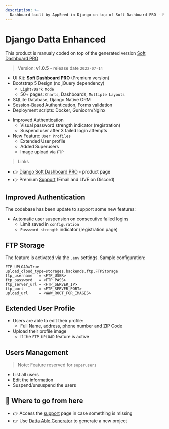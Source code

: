 ```yaml
---
description: >-
  Dashboard built by AppSeed in Django on top of Soft Dashboard PRO - Manual Coded Version.
---
```


# Django Datta Enhanced

This product is manualy coded on top of the generated version [Soft Dashboard PRO](./soft-ui-dashboard-pro.md)

> Version: **v1.0.5** - release date `2022-07-14`

* UI Kit: **Soft Dashboard PRO** (Premium version)
* Bootstrap 5 Design (no jQuery dependency)
  * `Light/Dark Mode`
  * 50+ pages: `Charts`, Dashboards, `Multiple Layouts`
* SQLite Database, Django Native ORM
* Session-Based Authentication, Forms validation
* Deployment scripts: Docker, Gunicorn/Nginx
- Improved Authentication
  - Visual password strength indicator (registration)
  - Suspend user after 3 failed login attempts
- New Feature: `User Profiles`
  - Extended User profile
  - Added Superusers
  - Image upload via `FTP`

> Links

* 👉 [Django Soft Dashboard PRO](https://appseed.us/product/soft-ui-dashboard-pro/django/) - product page
* 👉 Premium [Support](https://appseed.us/support) (Email and LIVE on Discord)



## Improved Authentication 

The codebase has been update to support some new features: 

- Automatic user suspension on consecutive failed logins
  - Limit saved in `configuration` 
  - `Password strength` indicator (registration page)



## FTP Storage

The feature is activated via the `.env` settings. Sample configuration: 

```env
FTP_UPLOAD=True
upload_cloud_type=storages.backends.ftp.FTPStorage
ftp_username   = <FTP_USER>
ftp_password   = <FTP_PASS>
ftp_server_url = <FTP_SERVER_IP>
ftp_port       = <FTP_SERVER_PORT>
upload_url     = <WWW_ROOT_FOR_IMAGES>
```  



## Extended User Profile

- Users are able to edit their profile:
  - Full Name, address, phone number and ZIP Code
- Upload their profile image
  - If the `FTP_UPLOAD` feature is active



## Users Management

> Note: Feature reserved for `superusers`

- List all users
- Edit the information
- Suspend/unsuspend the users



## 🚀 Where to go from here

* 👉 Access the [support](https://appseed.us/support/) page in case something is missing
* 👉 Use [Datta Able Generator](https://appseed.us/generator/datta-able/) to generate a new project
